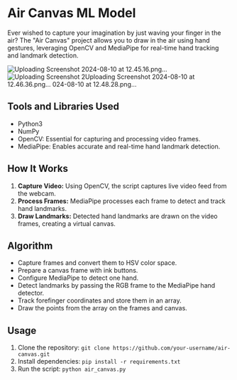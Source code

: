 # Air Canvas ML Model

Ever wished to capture your imagination by just waving your finger in the air? The "Air Canvas" project allows you to draw in the air using hand gestures, leveraging OpenCV and MediaPipe for real-time hand tracking and landmark detection.

![Uploading Screenshot 2024-08-10 at 12.45.16.png…]()
![Uploading Screenshot 2![Uploading Screenshot 2024-08-10 at 12.46.36.png…]()
024-08-10 at 12.48.28.png…]()


## Tools and Libraries Used

- Python3
- NumPy
- OpenCV: Essential for capturing and processing video frames.
- MediaPipe: Enables accurate and real-time hand landmark detection.

## How It Works

1. **Capture Video:** Using OpenCV, the script captures live video feed from the webcam.
2. **Process Frames:** MediaPipe processes each frame to detect and track hand landmarks.
3. **Draw Landmarks:** Detected hand landmarks are drawn on the video frames, creating a virtual canvas.

## Algorithm

- Capture frames and convert them to HSV color space.
- Prepare a canvas frame with ink buttons.
- Configure MediaPipe to detect one hand.
- Detect landmarks by passing the RGB frame to the MediaPipe hand detector.
- Track forefinger coordinates and store them in an array.
- Draw the points from the array on the frames and canvas.

## Usage

1. Clone the repository: `git clone https://github.com/your-username/air-canvas.git`
2. Install dependencies: `pip install -r requirements.txt`
3. Run the script: `python air_canvas.py`



